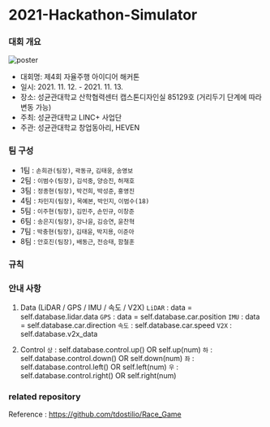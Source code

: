 # 2021-Hackathon-Simulator

### 대회 개요
![poster](https://user-images.githubusercontent.com/75441733/140630071-08070e02-4f25-4715-bc98-1a9ce6836db3.jpg)
* 대회명: 제4회 자율주행 아이디어 해커톤
* 일시: 2021. 11. 12. - 2021. 11. 13.
* 장소: 성균관대학교 산학협력센터 캡스톤디자인실 85129호 (거리두기 단계에 따라 변동 가능)
* 주최: 성균관대학교 LINC+ 사업단
* 주관: 성균관대학교 창업동아리, HEVEN

### 팀 구성
- 1팀 : `손희관(팀장)`, `곽동규`, `김태웅`, `송영보`
- 2팀 : `이범수(팀장)`, `김석중`, `양승진`, `허재호`
- 3팀 : `정종현(팀장)`, `박건희`, `박성준`, `홍영진`
- 4팀 : `차민지(팀장)`, `목예본`, `박인지`, `이범수(18)`
- 5팀 : `이주현(팀장)`, `김민주`, `손민규`, `이창준`
- 6팀 : `송은지(팀장)`, `강나윤`, `김승연`, `윤찬혁`
- 7팀 : `박충현(팀장)`, `김태윤`, `박지용`, `이준아`
- 8팀 : `안호진(팀장)`, `배동근`, `전승태`, `함철훈`

### 규칙


### 안내 사항
1. Data (LiDAR / GPS / IMU / 속도 / V2X)
    `LiDAR` : data = self.database.lidar.data
    `GPS` : data = self.database.car.position
    `IMU` : data = self.database.car.direction
    `속도` : self.database.car.speed
    `V2X` : self.database.v2x_data

2. Control
    `상` : self.database.control.up()           OR          self.up(num)
    `하` : self.database.control.down()         OR          self.down(num)
    `좌` : self.database.control.left()         OR          self.left(num)
    `우` : self.database.control.right()        OR          self.right(num)

### related repository
Reference : https://github.com/tdostilio/Race_Game